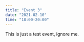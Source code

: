 ```yaml
---
title: "Event 3"
date: "2021-02-10"
time: "18:00-20:00"
---
```


This is just a test event, ignore me.